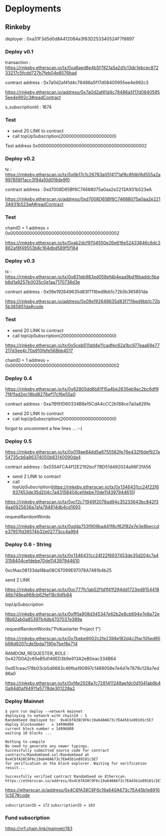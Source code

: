 # Deployments

## Rinkeby

deployer : 0xa31F3d5d0d8A412084a3f83D253340524F7f8897

### Deploy v0.1

transaction : https://rinkeby.etherscan.io/tx/0xa8aed8e4b5f7821a5a2d1c13dc1ebcec87233217c5fcdd727b7feb04e8576bad

contract address : 0x7a0d2af41d4c78486a5f17d08405955ee4e992c3

https://rinkeby.etherscan.io/address/0x7a0d2af41d4c78486a5f17d08405955ee4e992c3#readContract

s_subscriptionId : 1674

### Test

- send 20 LINK to contract
- call topUpSubscription(20000000000000000000)

Test address
0x0000000000000000000000000000000000000002

### Deploy v0.2

tx : https://rinkeby.etherscan.io/tx/0x6b17c1c26783a05f4171af8c8fdbf8d555a2a997858f1acc3f84a10d0f8de9f0

contract address : 0xd7008D65Bf6C74688075a0aa2e2213A931b523eA

https://rinkeby.etherscan.io/address/0xd7008D65Bf6C74688075a0aa2e2213A931b523eA#readContract

### Test

chainID = 1
address = 0x0000000000000000000000000000000000000002

https://rinkeby.etherscan.io/tx/0xab2dcf9704550e26e616e52433846c6dc3862af8f49553b8c164dbd589f5f184

### Deploy v0.3

tx : https://rinkeby.etherscan.io/tx/0x831eb983ed058efdb4eaa9bd16baddc5bab6d1a9257b0035c0e1aa7170736d3e

contract address : 0x08e192649635d83f7116ed9bb1c72b5b365851da

https://rinkeby.etherscan.io/address/0x08e192649635d83f7116ed9bb1c72b5b365851da#code

### Test

- send 20 LINK to contract
- call topUpSubscription(20000000000000000000)

https://rinkeby.etherscan.io/tx/0x5ceb511dd4e11cadfec62a1bc977eaa69e77217d3ee4c70a910fefe568bb4517

chainID = 1
address = 0x0000000000000000000000000000000000000002

### Deploy 0.4

https://rinkeby.etherscan.io/tx/0x62805dd6b81f15a4be2635eb9ac2bc6df97f81fad2ec18bd8276ef17cf6e55a0

contract address : 0xa7Bf91D60334B8e15CdA4cCC2b188ce7a0a826fe

- send 20 LINK to contract
- call topUpSubscription(20000000000000000000)

forgot to uncomment a few lines ... :-(

### Deploy 0.5

https://rinkeby.etherscan.io/tx/0x019ae84dd5a6755562fe76e432f6def927a54735cb6a86374050b83140090da4

contract address : 0x035AFCA4f12E2192bcF7BD51d492024a98F2fA56

- send 2 LINK to contract
- call topUpSubscription(https://rinkeby.etherscan.io/tx/0x1346431cc24f22f6937453de35d204c7a43158404cefdebe70de114397944610)

https://rinkeby.etherscan.io/tx/0xcf2c71949f2078ad94c35233643bc842f34aa0925836a7afa784814db4cd1693

requestRandomWords

https://rinkeby.etherscan.io/tx/0xdda753f909ba441f8cf62f82e7e3e8beccde37951fd39574b32e02773cc4a994

### Deploy 0.6 - String

https://rinkeby.etherscan.io/tx/0x1346431cc24f22f6937453de35d204c7a43158404cefdebe70de114397944610

0xcfAac08133da18ba08C67099E97078A7481b4b25

send 2 LINK

https://rinkeby.etherscan.io/tx/0xc777fc1ab52f1d1f41f294dd1723ed915441846b748ea968cb62fef18c9dfb84

topUpSubscription

https://rinkeby.etherscan.io/tx/0xff0a908d345347e62b2e8cb694e7e8a72ef8b62ab0a85397b4db4707037e389a

requestRandomWords("Polkastarter Project 1")

https://rinkeby.etherscan.io/tx/0x7bebe9002c2fe2398e182d4c2fac105ed95b98d9207cde5bda7190e7be18e714

RAMDOM_REQUESTER_ROLE : 0x427D0A2c65eB5d146ED3b9e913A2eB0eac334B64

0xd51ceac178b03cb5d6683c46fba190997c1489058e7e4d7e7878c128a7ed86a0

https://rinkeby.etherscan.io/tx/0xf4e2928a7c7281411248aefdc0d1041ab6b40a94d0af94911a5778de301228a2

### Deploy Mainnet

```
$ yarn run deploy --network mainnet
deploying to network with chainId : 1
RandomSeed deployed to:  0x4C6fA38C9F6c19a640A673c7EA45b1e89101c5E7
deploy blocknumber   = 14996808
current block number = 14996808
waiting 10 blocks ...

Nothing to compile
No need to generate any newer typings.
Successfully submitted source code for contract
contracts/RandomSeed.sol:RandomSeed at 0x4C6fA38C9F6c19a640A673c7EA45b1e89101c5E7
for verification on the block explorer. Waiting for verification result...

Successfully verified contract RandomSeed on Etherscan.
https://etherscan.io/address/0x4C6fA38C9F6c19a640A673c7EA45b1e89101c5E7#code

```

https://etherscan.io/address/0x4C6fA38C9F6c19a640A673c7EA45b1e89101c5E7#code

`subscriptionID = 172`
`subscriptionID = 183`

### Fund subscription

https://vrf.chain.link/mainnet/183
